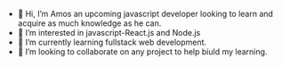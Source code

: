 - 👋 Hi, I’m Amos an upcoming javascript developer looking to learn and acquire as much knowledge as he can.
- 👀 I’m interested in javascript-React.js and Node.js
- 🌱 I’m currently learning fullstack web development.
- 💞️ I’m looking to collaborate on any project to help biuld my learning.

<!---
Seigfried-A/Seigfried-A is a ✨ special ✨ repository because its `README.md` (this file) appears on your GitHub profile.
You can click the Preview link to take a look at your changes.
--->
